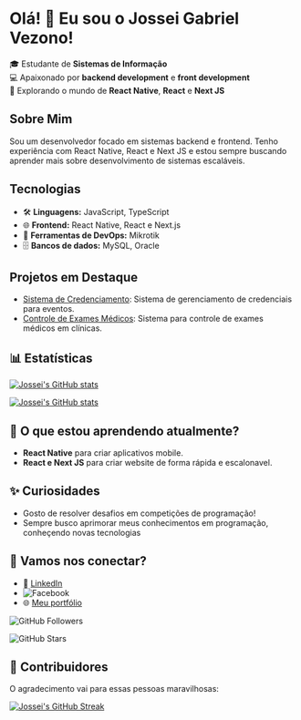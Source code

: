 # Olá! 👋 Eu sou o Jossei Gabriel Vezono!

🎓 Estudante de **Sistemas de Informação**  
💻 Apaixonado por **backend development** e **front development**  
🚀 Explorando o mundo de **React Native**, **React** e **Next JS**

## Sobre Mim

Sou um desenvolvedor focado em sistemas backend e frontend. Tenho experiência com React Native, React e Next JS e estou sempre buscando aprender mais sobre desenvolvimento de sistemas escaláveis.

## Tecnologias

- 🛠 **Linguagens:** JavaScript, TypeScript
- 🌐 **Frontend:** React Native, React e Next.js
- 🔧 **Ferramentas de DevOps:** Mikrotik
- 🗄️ **Bancos de dados:** MySQL, Oracle

## Projetos em Destaque

- [Sistema de Credenciamento](https://github.com/usuario/projeto1): Sistema de gerenciamento de credenciais para eventos.
- [Controle de Exames Médicos](https://github.com/usuario/projeto2): Sistema para controle de exames médicos em clínicas.

## 📊 Estatísticas

[![Jossei's GitHub stats](https://github-readme-stats.vercel.app/api?username=JGVezono&show_icons=true&theme=radical)](https://github.com/JGVezono)

[![Jossei's GitHub stats](https://github-readme-stats.vercel.app/api/top-langs?username=JGVezono&locale=pt-br&theme=radical)](https://github.com/JGVezono)

## 🌱 O que estou aprendendo atualmente?

- **React Native** para criar aplicativos mobile.
- **React e Next JS** para criar website de forma rápida e escalonavel.

## ✨ Curiosidades

- Gosto de resolver desafios em competições de programação!
- Sempre busco aprimorar meus conhecimentos em programação, conheçendo novas tecnologias

## 🔗 Vamos nos conectar?

- 💼 [LinkedIn](https://www.linkedin.com/in/jossei-gabriel-vezono)
- ![Facebook](https://img.shields.io/badge/Facebook-3776AB?style=for-the-badge&logo=python&logoColor=white)
- 🌐 [Meu portfólio](https://meu-portfolio.com)

![GitHub Followers](https://img.shields.io/github/followers/JGVezono?label=Followers)

![GitHub Stars](https://img.shields.io/github/stars/JGVezono?label=Stars)

## 💬 Contribuidores

O agradecimento vai para essas pessoas maravilhosas:

[![Jossei's GitHub Streak](https://github-readme-streak-stats.herokuapp.com/?user=JGVezono&theme=radical)](https://github.com/JGVezono)
